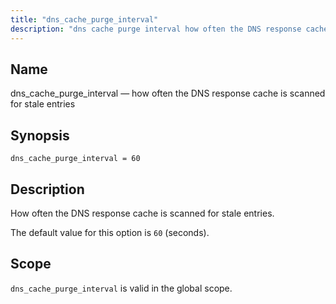 ```yaml
---
title: "dns_cache_purge_interval"
description: "dns cache purge interval how often the DNS response cache is scanned for stale entries dns cache purge interval 60 How often the DNS response cache is scanned for stale entries The default value for this option is 60 seconds dns cache purge interval is valid in the global scope..."
---
```


<a name="conf.ref.dns_cache_purge_interval"></a> 
## Name

dns_cache_purge_interval — how often the DNS response cache is scanned for stale entries

## Synopsis

`dns_cache_purge_interval = 60`

<a name="idp8959488"></a> 
## Description

How often the DNS response cache is scanned for stale entries.

The default value for this option is `60` (seconds).

<a name="idp8962016"></a> 
## Scope

`dns_cache_purge_interval` is valid in the global scope.
